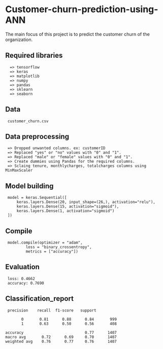 # Customer-churn-prediction-using-ANN
The main focus of this project is to predict the customer churn of the organization. 

## Required libraries
      => tensorflow
      => keras
      => matplotlib
      => numpy
      => pandas
      => sklearn
      => seaborn

## Data
     customer_churn.csv

## Data preprocessing
     => Dropped unwanted columns. ex: customerID
     => Replaced "yes" or "no" values with "0" and "1".
     => Replaced "male" or "female" values with "0" and "1".
     => Create dummies using Pandas for the required columns. 
     => Sclaing tenure, monthlycharges, totalcharges columns using MinMaxScaler

## Model building
     model = keras.Sequential([
         keras.layers.Dense(20, input_shape=(26,), activation="relu"),
         keras.layers.Dense(15, activation="sigmoid"),
         keras.layers.Dense(1, activation="sigmoid")
     ])

## Compile
     model.compile(optimizer = "adam",
             loss = "binary_crossentropy",
             metrics = ["accuracy"])

## Evaluation
     loss: 0.4662 
     accuracy: 0.7690

## Classification_report
     precision    recall  f1-score   support

           0       0.81      0.88      0.84       999
           1       0.63      0.50      0.56       408

    accuracy                           0.77      1407
    macro avg       0.72      0.69     0.70      1407
    weighted avg    0.76      0.77     0.76      1407


  
    
  

     
